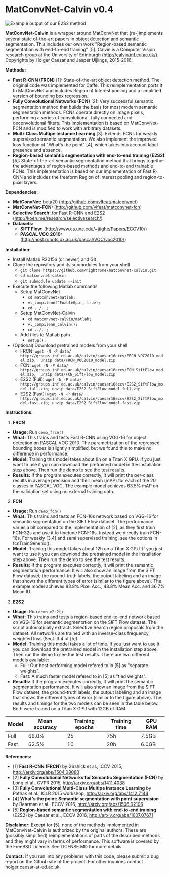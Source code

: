 # MatConvNet-Calvin v0.4

![Example output of our E2S2 method](http://groups.inf.ed.ac.uk/calvin/caesar16eccv/Examples/street_hexp30.png)

**MatConvNet-Calvin** is a wrapper around MatConvNet that (re-)implements
several state of-the-art papers in object detection and semantic segmentation. This includes our own work "Region-based semantic segmentation with end-to-end training" \[5\]. Calvin is a Computer Vision research group at the University of Edinburgh (http://calvin.inf.ed.ac.uk/). Copyrights by Holger Caesar and Jasper Uijlings, 2015-2016.

**Methods:**
- **Fast R-CNN (FRCN)** \[1\]: State-of-the-art object detection method. The original code was implemented for Caffe. This reimplementation ports it to MatConvNet and includes Region of Interest pooling and a simplified version of bounding box regression.
- **Fully Convolutional Networks (FCN)** \[2\]: Very successful semantic segmentation method that builds the basis for most modern semantic segmentation methods. FCNs operate directly on image pixels, performing a series of convolutional, fully connected and deconvolutional filters. This implementation is based on MatConvNet-FCN and is modified to work with arbitrary datasets.
- **Multi-Class Multipe Instance Learning** \[3\]: Extends FCNs for weakly supervised semantic segmentation. We also implement the improved loss function of "What's the point" \[4\], which takes into account label presence and absence.
- **Region-based semantic segmentation with end-to-end training (E2S2)** \[5\]: State-of-the-art semantic segmentation method that brings together the advantages of region-based methods and end-to-end trainable FCNs. This implementation is based on our implementation of Fast R-CNN and includes the freeform Region of Interest pooling and region-to-pixel layers.

**Dependencies:**
- **MatConvNet:** beta20 (http://github.com/vlfeat/matconvnet)
- **MatConvNet-FCN:** (http://github.com/vlfeat/matconvnet-fcn)
- **Selective Search:** for Fast R-CNN and E2S2 (http://koen.me/research/selectivesearch/)
- **Datasets:** 
  - **SIFT Flow:** (http://www.cs.unc.edu/~jtighe/Papers/ECCV10/)
  - **PASCAL VOC 2010:** (http://host.robots.ox.ac.uk/pascal/VOC/voc2010/)

**Installation:**
- Install Matlab R2015a (or newer) and Git
- Clone the repository and its submodules from your shell
  - `git clone https://github.com/nightrome/matconvnet-calvin.git`
  - `cd matconvnet-calvin`
  - `git submodule update --init`
- Execute the following Matlab commands
  - Setup MatConvNet
    - `cd matconvnet/matlab;`
    - `vl_compilenn('EnableGpu', true);`
    - `cd ../..;`
  - Setup MatConvNet-Calvin
    - `cd matconvnet-calvin/matlab;`
    - `vl_compilenn_calvin();`
    - `cd ../..;`
  - Add files to Matlab path
    - `setup();`
- (Optional) Download pretrained models from your shell
    - FRCN: `wget -N -P data/ http://groups.inf.ed.ac.uk/calvin/caesar16eccv/FRCN_VOC2010_model.zip;  unzip data/FRCN_VOC2010_model.zip`
    - FCN: `wget -N -P data/ http://groups.inf.ed.ac.uk/calvin/caesar16eccv/FCN_SiftFlow_model.zip;  unzip data/FCN_SiftFlow_model.zip`
    - E2S2 (Full): `wget -N -P data/ http://groups.inf.ed.ac.uk/calvin/caesar16eccv/E2S2_SiftFlow_model-full.zip; unzip data/E2S2_SiftFlow_model-full.zip`
    - E2S2 (Fast): `wget -N -P data/ http://groups.inf.ed.ac.uk/calvin/caesar16eccv/E2S2_SiftFlow_model-fast.zip; unzip data/E2S2_SiftFlow_model-fast.zip`


**Instructions:**

1) **FRCN**
- **Usage:** Run `demo_frcn()`
- **What:** This trains and tests Fast R-CNN using VGG-16 for object detection on PASCAL VOC 2010. The parametrization of the regressed bounding boxes is slightly simplified, but we found this to make no difference in performance.
- **Model:** Training this model takes about 8h on a Titan X GPU. If you just want to use it you can download the pretrained model in the installation step above. Then run the demo to see the test results.
- **Results:** If the program executes correctly, it will print the per-class results in average precision and their mean (mAP) for each of the 20 classes in PASCAL VOC. The example model achieves 63.5% mAP on the validation set using no external training data.

2) **FCN**
- **Usage:** Run `demo_fcn()`
- **What:** This trains and tests an FCN-16s network based on VGG-16 for semantic segmentation on the SIFT Flow dataset. The performance varies a bit compared to the implementation of \[2\], as they first train FCN-32s and use it to finetune FCN-16s. Instead we directly train FCN-16s. For weakly \[3,4\] and semi supervised training, see the options in fcnTrainGeneric().
- **Model:** Training this model takes about 12h on a Titan X GPU. If you just want to use it you can download the pretrained model in the installation step above. Then run the demo to see the test results.
- **Results:** If the program executes correctly, it will print the semantic segmentation performance. It will also show an image from the SIFT Flow dataset, the ground-truth labels, the output labeling and an image that shows the different types of error (similar to the figure above). The example model achieves 83.8% Pixel Acc., 48.8% Mean Acc. and 36.7% Mean IU. 

3) **E2S2**
- **Usage**: Run `demo_e2s2()`
- **What:** This trains and tests a region-based end-to-end network based on VGG-16 for semantic segmentation on the SIFT Flow dataset. The script automatically extracts Selective Search region proposals from the dataset. All networks are trained with an inverse-class frequency weighted loss (Sect. 3.4 of \[5\]).
- **Model:** Training this model takes a lot of time. If you just want to use it you can download the pretrained model in the installation step above. Then run the demo to see the test results. There are two different models available:
  - Full: Our best performing model refered to in \[5\] as "separate weights".
  - Fast: A much faster model refered to in \[5\] as "tied weights".
- **Results:** If the program executes correctly, it will print the semantic segmentation performance. It will also show an image from the SIFT Flow dataset, the ground-truth labels, the output labeling and an image that shows the different types of error (similar to the figure above). The results and timings for the two models can be seen in the table below. Both were trained on a Titan X GPU with 12GB of RAM.

 | Model        | Mean accuracy | Training epochs | Training time | GPU RAM
 | ---          | ---           | ---             | ---           | ---
 | Full         | 66.0%         | 25              | 75h           | 7.5GB
 | Fast         | 62.5%         | 10              | 20h           | 6.0GB

**References:**
- \[1\] **Fast R-CNN (FRCN)** by Girshick et al., ICCV 2015, http://arxiv.org/abs/1504.08083
- \[2\] **Fully Convolutional Networks for Semantic Segmentation (FCN)** by Long et al., CVPR 2015, http://arxiv.org/abs/1411.4038
- \[3\] **Fully Convolutional Multi-Class Multipe Instance Learning** by Pathak et al., ICLR 2015 workshop, http://arxiv.org/abs/1412.7144
- \[4\] **What's the point: Semantic segmentation with point supervision** by Bearman et al., ECCV 2016, http://arxiv.org/abs/1506.02106
- \[5\] **Region-based semantic segmentation with end-to-end training** (E2S2) by Caesar et al., ECCV 2016, http://arxiv.org/abs/1607.07671

**Disclaimer:**
Except for \[5\], none of the methods implemented in MatConvNet-Calvin is authorized by the original authors. These are (possibly simplified) reimplementations of parts of the described methods and they might vary in terms of performance. This software is covered by the FreeBSD License. See LICENSE.MD for more details.

**Contact:**
If you run into any problems with this code, please submit a bug report on the Github site of the project. For other inquiries contact holger.caesar-at-ed.ac.uk.

